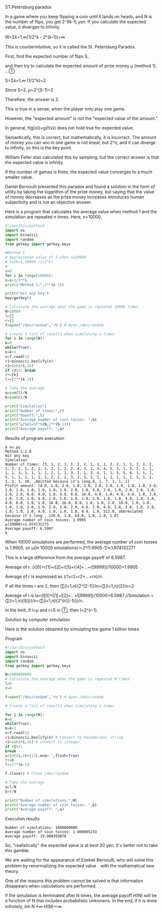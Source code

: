 ST.Petersburg paradox


In a game where you keep flipping a coin until it lands on heads, and N is the number of flips, you get 2^(N-1) yen. If you calculate the expected value, it diverges to infinity.

W=Σk=1,∞(1/2^k・2^(k-1))=∞

This is counterintuitive, so it is called the St. Petersburg Paradox.

First, find the expected number of flips S,

and then try to calculate the expected amount of prize money μ (method 1). …①

S=Σk=1,∞ (1/2^k)=2

Since S=2, μ=2^(S-1)=2

Therefore, the answer is 2.

This is true in a sense, when the player only play one game.

However, the "expected amount" is not the "expected value of the amount."

In general, f(g(x))=g(f(x)) does not hold true for expected value.

Semantically, this is correct, but mathematically, it is incorrect. The amount of money you can win in one game is not linear, but 2^n, and it can diverge to infinity, so this is the key point.

William Feller also calculated this by sampling, but the correct answer is that the expected value is infinity.

If the number of games is finite, the expected value converges to a much smaller value.

Daniel Bernoulli presented this paradox and found a solution in the form of utility by taking the logarithm of the prize money, but saying that the value of money decreases as the prize money increases introduces human subjectivity and is not an objective answer.

Here is a program that calculates the average value when method 1 and the simulation are repeated n times.
Here, n=10000.

```ev0.py
#!/usr/bin/python3
import os
import binascii
import random
from getkey import getkey,keys

#Method 1
# Approximate value of S when ∞=10000
# S=Σk=1,10000 (1/2^k)
#
s=0
for i in range(10000):
s=s+1/2**i
print("Method 1:",2**(s-1))

print("Hit any key")
key=getkey()

# Calculate the average when the game is repeated 10000 times
N=10000
l=[]
r=[]
f=open("/dev/random",'rb') # Open /dev/random

# Create a list of results when simulating n times
for i in range(N):
k=0
while(True):
k=k+1
n=f.read(1)
r1=binascii.hexlify(n)
r2=int(r1,16)
if r2%2: break
r+=[k]
l+=[2**(k-1)]

# Take the average
a=sum(l)/N
b=sum(r)/N

print("Simulation")
print("Number of times:",r)
print("Payoff:",l)
print("Average number of coin tosses: ",b)
print("μ(%d)=%f"%(N,2**(b-1)))
print("Average payoff: ",a)
```

Results of program execution

```
$ ev.py
Method 1:2.0
Hit any key
Simulation
Number of times: [3, 1, 2, 1, 1, 2, 2, 1, 1, 1, 2, 1, 1, 1, 1, 1, 2, 1, 3, 2, 1, 2, 1, 1, 2, 1, 2, 2, 4, 3, 1, 3, 4, 5, 3, 1, 3, 3, 1, 1, 1, 1, 3, 1, 1, 1, 1, 2, 1, 1, 3, 1, 1, 3, 4, 1, 1, 5, 5, 4, 1, 1, 2, 5, 1, 1, 1, 1, 2, 1, 2, 1, 2, 3, 2, 3, 2, 2, 1, 2, 1, 1, 2, 3, 1, 1, 1, 3, 1, 10, ,Omitted because it's long,8, 1, 7, 1, 1, 1]
Profit amount: [4.0, 1.0, 2.0, 1.0, 1.0, 2.0, 2.0, 1.0, 1.0, 1.0, 2.0, 1.0, 1.0, 1.0, 1.0, 1.0, 1.0, 2.0, 1.0, 4.0, 2.0, 1.0, 2.0, 1.0, 1.0, 2.0, 2.0, 8.0, 4.0, 1.0, 4.0, 8.0, 16.0, 4.0, 1.0, 4.0, 4.0, 1.0, 1.0, 1.0, 1.0, 1.0, 4.0, 1.0, 1.0, 1.0, 1.0, 2.0, 1.0, 1.0, 4.0, 1.0, 1.0, 4.0, 8.0, 1.0, 1.0, 16.0, 16.0, 8.0, 1.0, 1.0, 2.0, 16.0, 1.0, 1.0, 1.0, 1.0, 2.0, 1.0, 2.0, 1.0, 2.0, 4.0, 2.0, 4.0, 2.0, 2.0, 1.0, 2.0, 1.0, 1.0, 2.0, 4.0, 1.0, 1.0, 1.0, 4.0, 1.0, 512.0, abbreviated because it's long , 128.0, 1.0, 64.0, 1.0, 1.0, 1.0]
Average number of coin tosses: 1.9905
μ(10000)=1.974132271
Average payoff: 6.5987
$
```

When 10000 simulations are performed, the average number of coin tosses is 1.9905, so
μ(in 10000 simulations)＝2^(1.9905-1)≒1.974132271

This is a large difference from the average payoff of 6.5987.

Average of r: (r[0]+r[1]+r[2]+r[3]+r[4]+...+r[9999])/10000=1.9905

Average of r is expressed as (r1+r2+r2+...+rn)/n.

If all the times r are 2, then (∑(i=1,n){2^(2-1)})n=(∑(i=1,n){2})n=2.

Average of l is la=(l[0]+l[1]+l[2]+...+l[9999])/10000=6.5987 //Simulation
=(∑(i=1,n){l[i]})/n=(∑(i=1,n){2^(r[i]-1)})/n.

In the limit, if l=μ and r=S in ①, then l=2^(r-1).

Solution by computer simulation

Here is the solution obtained by simulating the game 1 billion times.

Program

```ev.py
#!/usr/bin/python3
import os
import binascii
import random
from getkey import getkey,keys

N=1000000000
# Calculate the average when the game is repeated N times
l=0
r=0

f=open("/dev/random",'rb') # Open /dev/random

# Create a list of results when simulating n times

for i in range(N):
k=0
while(True):
k=k+1
n=f.read(1)
r1=binascii.hexlify(n) # Convert to hexadecimal string
r2=int(r1,16) # Convert to integer
if r2%2:
break
print(i,chr(13),end='',flush=True)
r+=k
l+=2**(k-1)

f.close() # Close /dev/random

# Take the average
a=l/N
b=r/N

print("Number of simulations:",N)
print("Average number of coin tosses: ",b)
print("Average payoff: ",a)
```

Execution results

```
Number of simulations: 1000000000
Average number of coin tosses: 2.000005233
Average payoff: 19.908359876
```

So, "realistically" the expected value is at best 20 yen. It's better not to take this gamble.

We are waiting for the appearance of Ezekiel Bernoulli, who will solve this problem by renormalizing the expected value　with the mathematical new theory.

One of the reasons this problem cannot be solved is that information disappears when calculations are performed.

If the simulation is terminated after N times, the average payoff H(N) will be a function of N that includes probabilistic unknowns. 
In the end, if it is done infinitely, lim N→∞ H(N)＝∞.
